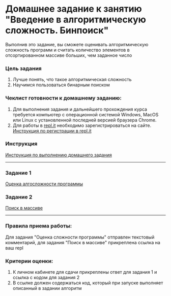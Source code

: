 # Домашнее задание к занятию "Введение в алгоритмическую сложность. Бинпоиск"

Выполнив это задание, вы сможете оценивать алгоритмическую сложность программ и считать количество элементов в отсортированном массиве больших, чем заданное число

### Цель задания

1. Лучше понять, что такое алгоритмическая сложность
2. Научимся пользоваться бинарным поиском

### Чеклист готовности к домашнему заданию:

1. Для выполнения задания и дальнейшего прохождения курса требуется компьютер с операционной системой Windows, MacOS или Linux с установленной последней версией браузера Chrome.
2. Для работы в [repl.it](https://repl.it/) необходимо зарегистрироваться на сайте. [Инструкция по регистрации в repl.it](https://github.com/netology-code/cpps-homeworks/tree/main/common/replit)

### Инструкция

[Инструкция по выполнению домашнего задания](https://github.com/netology-code/cpps-homeworks/blob/main/common/readme.md)

------

### Задание 1

[Оценка алгосложности программы](01)

### Задание 2

[Поиск в массиве](02)

------

### Правила приема работы:

Для задания "Оценка сложности программы" отправлен текстовый комментарий, для задания "Поиск в массиве" прикреплена ссылка на ваш repl

### Критерии оценки:

1. К личном кабинете для сдачи прикреплены ответ для задания 1 и ссылка с кодом для задания 2
2. В ссылке должен содержаться код, который при запуске выполняет описанный в задании алгоритм

